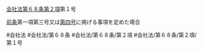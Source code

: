 [会社法第６８条第２項](会社法＿＿＿＿第６８条第２項)第１号

[前条](会社法＿＿＿＿第６７条第１項)第一項第三号又は[第四号](会社法＿＿＿＿第６８条第２項第４号)に掲げる事項を定めた場合


#会社法
#会社法/第６８条
#会社法/第６８条/第２項
#会社法/第６８条/第２項/第１号
